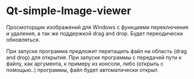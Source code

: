# Qt-simple-Image-viewer
Просмоторщик изображений для Windows с функциями переключения и удаления, а так же поддержкой drag and drop. Будет переодически обновляться.

При запуске программа предложит перетащить файл на область (drag and drop) для открытия. 
При запуске программы с передачей пути к файлу, как аргумента, к примеру из консоли, либо (открыть с помощью..) программы,
файл будет автоматически открыт.
